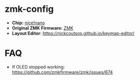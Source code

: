 # zmk-config

- **Chip:** [nice!nano](https://nicekeyboards.com/nice-nano/)
- **Original ZMK Firmware:** [ZMK](https://zmkfirmware.dev)
- **Layout Editor**: https://nickcoutsos.github.io/keymap-editor/


# FAQ
- If OLED stopped working: https://github.com/zmkfirmware/zmk/issues/674
